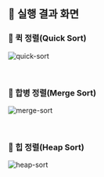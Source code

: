 ## 📸 실행 결과 화면
### 📌 퀵 정렬(Quick Sort)
![quick-sort](https://github.com/user-attachments/assets/3172d9fd-085a-4470-bdba-e78863b94d69)

<br>

### 📌 합병 정렬(Merge Sort)
![merge-sort](https://github.com/user-attachments/assets/692cf46a-5f6b-4ae4-a9ce-d5a1b24436ad)

<br>

### 📌 힙 정렬(Heap Sort)
![heap-sort](https://github.com/user-attachments/assets/ab977457-b9b3-4c6a-a23c-67b6b12378c4)
